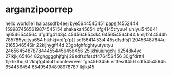 # arganzipoorrep
hello world1e1
haloassdfb4eej
bye5644545451
papsjf4552444
1599874565619874545154
shakaka45654
dfg4145tryuu4
uhiyui545641
hj6546544564
dfgdfg4143j4
454564654sk4
645654564b44
kmlj1244544h
785785yujtyu654
hjkhkj=p['p'p[]
sdf5641453j4
45sdfsdfsj1
20456487844u
2165346546lr
22kljhygf44d
23gbfghfdghtyutyutyu
2465645487878444554456456456
25ljkhiuiuhgchj
62548k4yc
27lkjkj65464
82ghgggghjfghj
29sdfsdfssdf476456456
30jgfdrtt4
1ljkhklhujkl
2khjfg4554f
dontewrwer
fgh4563456
ertfesdf456
sdf54545645
654456454
65495494898978787
lkjlkj45
